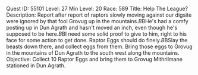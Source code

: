 Quest ID: 55101
Level: 27
Min Level: 20
Race: 589
Title: Help The League?
Description: Report after report of raptors slowly moving against our digsite were ignored by that fool Grovug up in the mountains.$B$BHe's had a comfy posting up in Dun Agrath and hasn't moved an inch, even though he's supposed to be here.$B$BI need some solid proof to give to him, right to his face for some action to get done. Raptor Eggs should do finely.$B$BSlay the beasts down there, and collect eggs from them. Bring those eggs to Grovug in the mountains of Dun Agrath to the south west along the mountains.
Objective: Collect 10 Raptor Eggs and bring them to Grovug Mithrilmane stationed in Dun Agrath.
